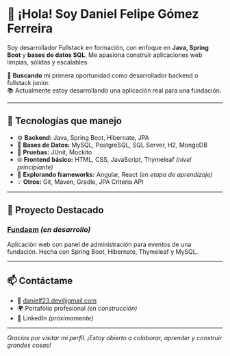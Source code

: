 # 👋 ¡Hola! Soy Daniel Felipe Gómez Ferreira

Soy desarrollador Fullstack en formación, con enfoque en **Java, Spring Boot** y **bases de datos SQL**. Me apasiona construir aplicaciones web limpias, sólidas y escalables.

🎯 **Buscando** mi primera oportunidad como desarrollador backend o fullstack junior.  
📚 Actualmente estoy desarrollando una aplicación real para una fundación.

---

## 🧰 Tecnologías que manejo

- ⚙️ **Backend:** Java, Spring Boot, Hibernate, JPA
- 🧩 **Bases de Datos:** MySQL, PostgreSQL, SQL Server, H2, MongoDB
- 🧪 **Pruebas:** JUnit, Mockito 
- 🌐 **Frontend básico:** HTML, CSS, JavaScript, Thymeleaf *(nivel principiante)*
- 🧪 **Explorando frameworks:** Angular, React *(en etapa de aprendizaje)*
- 💡 **Otros:** Git, Maven, Gradle, JPA Criteria API

---

## 🚀 Proyecto Destacado

### [Fundaem](LINK) *(en desarrollo)*  
Aplicación web con panel de administración para eventos de una fundación. Hecha con Spring Boot, Hibernate, Thymeleaf y MySQL.

---

## 📫 Contáctame

- 📧 danielf23.dev@gmail.com
- 🌍 Portafolio profesional *(en construcción)*
- 🔗 LinkedIn *(próximamente)*

---

_Gracias por visitar mi perfil. ¡Estoy abierto a colaborar, aprender y construir grandes cosas!_
